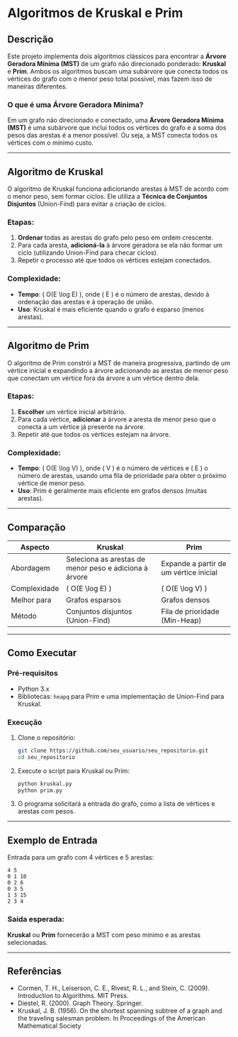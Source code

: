 # Algoritmos de Kruskal e Prim

## Descrição

Este projeto implementa dois algoritmos clássicos para encontrar a **Árvore Geradora Mínima (MST)** de um grafo não direcionado ponderado: **Kruskal** e **Prim**. Ambos os algoritmos buscam uma subárvore que conecta todos os vértices do grafo com o menor peso total possível, mas fazem isso de maneiras diferentes.

### O que é uma Árvore Geradora Mínima?

Em um grafo não direcionado e conectado, uma **Árvore Geradora Mínima (MST)** é uma subárvore que inclui todos os vértices do grafo e a soma dos pesos das arestas é a menor possível. Ou seja, a MST conecta todos os vértices com o mínimo custo.

---

## Algoritmo de Kruskal

O algoritmo de Kruskal funciona adicionando arestas à MST de acordo com o menor peso, sem formar ciclos. Ele utiliza a **Técnica de Conjuntos Disjuntos** (Union-Find) para evitar a criação de ciclos.

### Etapas:

1. **Ordenar** todas as arestas do grafo pelo peso em ordem crescente.
2. Para cada aresta, **adicioná-la** à árvore geradora se ela não formar um ciclo (utilizando Union-Find para checar ciclos).
3. Repetir o processo até que todos os vértices estejam conectados.

### Complexidade:
- **Tempo**: \( O(E \log E) \), onde \( E \) é o número de arestas, devido à ordenação das arestas e à operação de união.
- **Uso**: Kruskal é mais eficiente quando o grafo é esparso (menos arestas).

---

## Algoritmo de Prim

O algoritmo de Prim constrói a MST de maneira progressiva, partindo de um vértice inicial e expandindo a árvore adicionando as arestas de menor peso que conectam um vértice fora da árvore a um vértice dentro dela.

### Etapas:

1. **Escolher** um vértice inicial arbitrário.
2. Para cada vértice, **adicionar** à árvore a aresta de menor peso que o conecta a um vértice já presente na árvore.
3. Repetir até que todos os vértices estejam na árvore.

### Complexidade:
- **Tempo**: \( O(E \log V) \), onde \( V \) é o número de vértices e \( E \) o número de arestas, usando uma fila de prioridade para obter o próximo vértice de menor peso.
- **Uso**: Prim é geralmente mais eficiente em grafos densos (muitas arestas).

---

## Comparação

| Aspecto        | Kruskal                        | Prim                           |
|----------------|--------------------------------|--------------------------------|
| Abordagem      | Seleciona as arestas de menor peso e adiciona à árvore | Expande a partir de um vértice inicial |
| Complexidade   | \( O(E \log E) \)              | \( O(E \log V) \)              |
| Melhor para    | Grafos esparsos                | Grafos densos                  |
| Método         | Conjuntos disjuntos (Union-Find) | Fila de prioridade (Min-Heap)  |

---

## Como Executar

### Pré-requisitos

- Python 3.x
- Bibliotecas: `heapq` para Prim e uma implementação de Union-Find para Kruskal.

### Execução

1. Clone o repositório:

   ```bash
   git clone https://github.com/seu_usuario/seu_repositorio.git
   cd seu_repositorio
   ```

2. Execute o script para Kruskal ou Prim:

   ```bash
   python kruskal.py
   python prim.py
   ```

3. O programa solicitará a entrada do grafo, como a lista de vértices e arestas com pesos.

---

## Exemplo de Entrada

Entrada para um grafo com 4 vértices e 5 arestas:

```
4 5
0 1 10
0 2 6
0 3 5
1 3 15
2 3 4
```

### Saída esperada:

**Kruskal** ou **Prim** fornecerão a MST com peso mínimo e as arestas selecionadas.

---

## Referências

- Cormen, T. H., Leiserson, C. E., Rivest, R. L., and Stein, C. (2009). Introduction to
Algorithms. MIT Press.
- Diestel, R. (2000). Graph Theory. Springer.
- Kruskal, J. B. (1956). On the shortest spanning subtree of a graph and the traveling
salesman problem. In Proceedings of the American Mathematical Society
